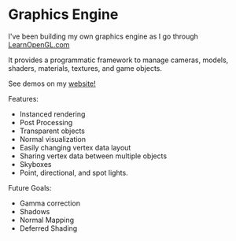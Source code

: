 # Graphics Engine
I've been building my own graphics engine as I go through [LearnOpenGL.com](www.learnopengl.com)
  
It provides a programmatic framework to manage cameras, models, shaders, materials, textures, and game objects.
  
See demos on my [website!](www.benpinzone.io/#Projects)
  
Features:
* Instanced rendering
* Post Processing
* Transparent objects
* Normal visualization
* Easily changing vertex data layout
* Sharing vertex data between multiple objects
* Skyboxes
* Point, directional, and spot lights.
  
Future Goals:
* Gamma correction
* Shadows
* Normal Mapping
* Deferred Shading
